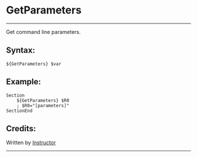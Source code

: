 # GetParameters

---

Get command line parameters.

## Syntax:

	${GetParameters} $var

## Example:

	Section
		${GetParameters} $R0
		; $R0="[parameters]"
	SectionEnd

## Credits:

Written by [Instructor](1)

---

[1]: http://nsis.sourceforge.net/User:Instructor